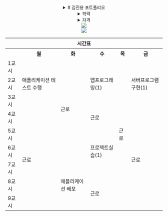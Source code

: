 <div align="center">
<details>
    <summary># 김진용 포트폴리오</summary>
    

    ## 소개
    - **이름**: 김진용  
    - **소개**: 상상으로 꿈꾸는 것을 현실로 구현하는 것을 좋아하는 학생입니다.  
    - **연락처**: [kjy040216@kbu.ac.kr](mailto:kjy040216@kbu.ac.kr)  
    - **GitHub**: [https://github.com/MDR-Evan](https://github.com/MDR-Evan)  

    ---

    ## 프로젝트
    ### 대학교 캡스톤디자인 지원
    - **시제품 제작 2건**: Inventor, Arduino  
    - **프로그램 제작 1건**: Inventor, Arduino  
    - **기술 지원 3건**: Inventor, Arduino  
    - **성과**: 대회 수상  

    ### 기업 저작권 등록을 위한 시제품 제작
    - **역할**: 제품 디자인 및 설계, 제작  
    - **사용 기술**: Inventor, Arduino  

    ---

    ## 기술 스택
    - **프로그래밍 언어**: Java, Python, Arduino  
    - **3D 모델링 툴**: Inventor, SolidWorks  
    - **기타 기술**: 3D 프린팅, 제품 설계, 하드웨어 제작  

    ---

    ## 자격증 및 성과
    - 3D프린팅운용기능사  
    - 전기기능사  
    - 컴퓨터응용밀링기능사  
    - 컴퓨터응용선반기능사  

    ---

    ## 기타 외주
    - **개인 의뢰**  
    - 개인 제작 의뢰품 제작  
    - **기업 및 졸업작품 시제품 제작**
    """
</details>

<details>
  <summary>학력</summary>
  前 경기기계공업고등학교 (GGMT) 하이텍융합기계과 졸업
  <br> KBU 소프트웨어융합과 코딩전공 23학번 재학중
</details>
<details>
    <summary>자격</summary>
  |취득년월일|자격증|발령청|
  |------|---|---|
  |2021.12.24|컴퓨터응용선반기능사|한국인력산업공단|
  |2022.04.15|3D프린터운용기능사|한국인력산업공단|
  |2022.06.24|컴퓨터응용밀링기능사|한국인력산업공단|
  |2022.07.22|전기기능사|한국인력산업공단|

</details>


    
<img src="https://github-readme-stats.vercel.app/api?username=MDR-Evan&show_icons=true&theme=holi">
<Br>
<img src="https://github-readme-stats.vercel.app/api/top-langs/?username=MDR-Evan&show_icons=true&theme=holi">

</div>



<table>
        <tr>
            <th colspan="6">시간표</th>
        </tr>
        <tr>
            <th></th>
            <th>월</th>
            <th>화</th>
            <th>수</th>
            <th>목</th>
            <th>금</th>
        </tr>
        <tr>
            <td>1교시</td>
            <td rowspan="3">애플리케이션 테스트 수행</td>
            <td rowspan="6">근로</td>
            <td rowspan="3">앱프로그래밍(1)</td>
            <td rowspan="9">근로</td>
            <td rowspan="3">서버프로그램구현(1)</td>
        </tr>
        <tr>
            <td>2교시</td>
        </tr>
        <tr>
            <td>3교시</td>
        </tr>
        <tr>
            <td>4교시</td>
            <td rowspan="6">근로</td>
            <td rowspan="1">근로</td>
            <td rowspan="6">근로</td>
        </tr>
        <tr>
            <td>5교시</td>
            <td rowspan="3">프로젝트실습(1)</td>
        </tr>
        <tr>
            <td>6교시</td>
        </tr>
        <tr>
            <td>7교시</td>
            <td rowspan="3">애플리케이션 배포</td>
        </tr>
        <tr>
            <td>8교시</td>
            <td rowspan="2">근로</td>
        </tr>
        <tr>
            <td>9교시</td>
        </tr>
    </table>
